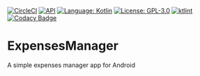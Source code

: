 [![CircleCI](https://circleci.com/gh/RegoNoShi/ExpensesManager/tree/master.svg?style=shield)](https://circleci.com/gh/RegoNoShi/ExpensesManager/tree/master)
[![API](https://img.shields.io/badge/API-21%2B-brightgreen.svg?style=flat)](https://android-arsenal.com/api?level=21)
[![Language: Kotlin](https://img.shields.io/github/languages/top/RegoNoShi/ExpensesManager.svg)](https://github.com/RegoNoShi/ExpensesManager/search?l=kotlin)
[![License: GPL-3.0](https://img.shields.io/badge/license-GPL--3.0-orange.svg)](https://www.gnu.org/licenses/gpl-3.0)
[![ktlint](https://img.shields.io/badge/code%20style-%E2%9D%A4-FF4081.svg)](https://ktlint.github.io/)
[![Codacy Badge](https://api.codacy.com/project/badge/Grade/ec19ff2dd0e34aa6a1b1d01a300ff4fd)](https://www.codacy.com/manual/RegoNoShi/ExpensesManager?utm_source=github.com&amp;utm_medium=referral&amp;utm_content=RegoNoShi/ExpensesManager&amp;utm_campaign=Badge_Grade)

# ExpensesManager
A simple expenses manager app for Android
